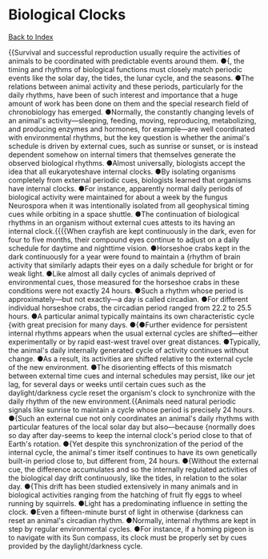 # Biological Clocks
[Back to Index](https://github.com/windows10010/tpoExtractor/blog/master/README.md)

{{Survival and successful reproduction usually require the activities of animals to be coordinated with predictable events around them. ●{, the timing and rhythms of biological functions must closely match periodic events like the solar day, the tides, the lunar cycle, and the seasons. ●The relations between animal activity and these periods, particularly for the daily rhythms, have been of such interest and importance that a huge amount of work has been done on them and the special research field of chronobiology has emerged. ●Normally, the constantly changing levels of an animal's activity—sleeping, feeding, moving, reproducing, metabolizing, and producing enzymes and hormones, for example—are well coordinated with environmental rhythms, but the key question is whether the animal's schedule is driven by external cues, such as sunrise or sunset, or is instead dependent somehow on internal timers that themselves generate the observed biological rhythms. ●Almost universally, biologists accept the idea that all eukaryoteshave internal clocks. ●By isolating organisms completely from external periodic cues, biologists learned that organisms have internal clocks. ●For instance, apparently normal daily periods of biological activity were maintained for about a week by the fungus Neurospora when it was intentionally isolated from all geophysical timing cues while orbiting in a space shuttle. ●The continuation of biological rhythms in an organism without external cues attests to its having an internal clock.{{{{When crayfish are kept continuously in the dark, even for four to five months, their compound eyes continue to adjust on a daily schedule for daytime and nighttime vision. ●Horseshoe crabs kept in the dark continuously for a year were found to maintain a {rhythm of brain activity that similarly adapts their eyes on a daily schedule for bright or for weak light. ●Like almost all daily cycles of animals deprived of environmental cues, those measured for the horseshoe crabs in these conditions were not exactly 24 hours. ●Such a rhythm whose period is approximately—but not exactly—a day is called circadian. ●For different individual horseshoe crabs, the circadian period ranged from 22.2 to 25.5 hours. ●A particular animal typically maintains its own characteristic cycle {with great precision for many days. ●{●Further evidence for persistent internal rhythms appears when the usual external cycles are shifted—either experimentally or by rapid east-west travel over great distances. ●Typically, the animal's daily internally generated cycle of activity continues without change. ●As a result, its activities are shifted relative to the external cycle of the new environment. ●The disorienting effects of this mismatch between external time cues and internal schedules may persist, like our jet lag, for several days or weeks until certain cues such as the daylight/darkness cycle reset the organism's clock to synchronize with the daily rhythm of the new environment.{{Animals need natural periodic signals like sunrise to maintain a cycle whose period is precisely 24 hours. ●{Such an external cue not only 
coordinates an animal's daily rhythms with particular features of the local solar day but also—because {normally does so day after day-seems to keep
the internal clock's period close to that of Earth's rotation. ●{Yet despite this synchronization of the period of the internal cycle, the animal's timer 
itself continues to have its own genetically built-in period close to, but different from, 24 hours. ●{Without the external cue, the difference accumulates and so 
the internally regulated activities of the biological day drift continuously, like the tides, in relation to the solar day. ●{This drift has been studied extensively in 
many animals and in biological activities ranging from the hatching of fruit fly eggs to wheel running by squirrels. ●Light has a predominating influence in setting the clock.
●Even a fifteen-minute burst of light in otherwise {darkness can reset an animal's circadian rhythm. ●Normally, internal rhythms are kept in step by regular environmental cycles.
●For instance, if a homing pigeon is to navigate with its Sun compass, its clock must be properly set by cues provided by the daylight/darkness cycle.